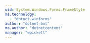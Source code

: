 ```yaml
---
uid: System.Windows.Forms.FrameStyle
ms.technology: 
  - "dotnet-winforms"
author: "dotnet-bot"
ms.author: "dotnetcontent"
manager: "wpickett"
---
```

